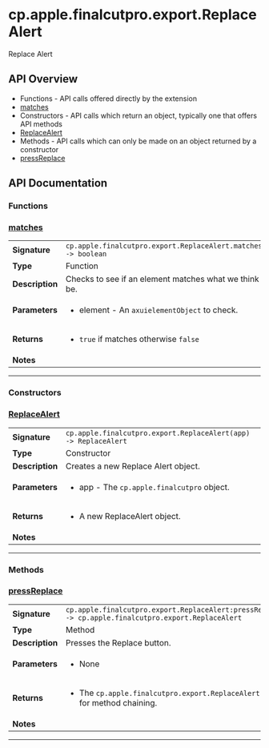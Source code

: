 # cp.apple.finalcutpro.export.ReplaceAlert

Replace Alert

## API Overview
* Functions - API calls offered directly by the extension
 * [matches](#matches)
* Constructors - API calls which return an object, typically one that offers API methods
 * [ReplaceAlert](#ReplaceAlert)
* Methods - API calls which can only be made on an object returned by a constructor
 * [pressReplace](#pressReplace)

## API Documentation

### Functions


### [matches](#matches)

|                                             |                                                                                     |
| --------------------------------------------|-------------------------------------------------------------------------------------|
| **Signature**                               | `cp.apple.finalcutpro.export.ReplaceAlert.matches(element) -> boolean`                                                                    |
| **Type**                                    | Function                                                                     |
| **Description**                             | Checks to see if an element matches what we think it should be.                                                                     |
| **Parameters**                              | <ul><li>element - An `axuielementObject` to check.</li></ul> |
| **Returns**                                 | <ul><li>`true` if matches otherwise `false`</li></ul>          |
| **Notes**                                   | <ul></ul>                |

---
### Constructors


### [ReplaceAlert](#ReplaceAlert)

|                                             |                                                                                     |
| --------------------------------------------|-------------------------------------------------------------------------------------|
| **Signature**                               | `cp.apple.finalcutpro.export.ReplaceAlert(app) -> ReplaceAlert`                                                                    |
| **Type**                                    | Constructor                                                                     |
| **Description**                             | Creates a new Replace Alert object.                                                                     |
| **Parameters**                              | <ul><li>app - The `cp.apple.finalcutpro` object.</li></ul> |
| **Returns**                                 | <ul><li>A new ReplaceAlert object.</li></ul>          |
| **Notes**                                   | <ul></ul>                |

---
### Methods


### [pressReplace](#pressReplace)

|                                             |                                                                                     |
| --------------------------------------------|-------------------------------------------------------------------------------------|
| **Signature**                               | `cp.apple.finalcutpro.export.ReplaceAlert:pressReplace() -> cp.apple.finalcutpro.export.ReplaceAlert`                                                                    |
| **Type**                                    | Method                                                                     |
| **Description**                             | Presses the Replace button.                                                                     |
| **Parameters**                              | <ul><li>None</li></ul> |
| **Returns**                                 | <ul><li>The `cp.apple.finalcutpro.export.ReplaceAlert` object for method chaining.</li></ul>          |
| **Notes**                                   | <ul></ul>                |

---
